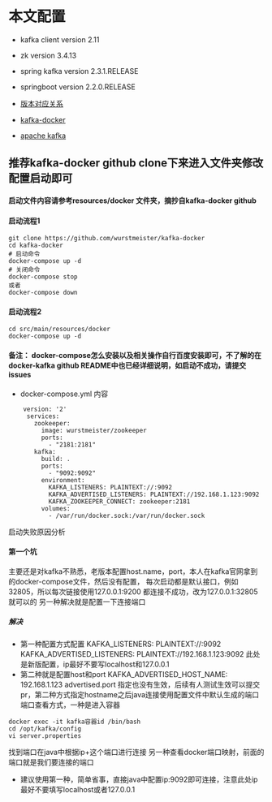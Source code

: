 # 本文配置
* kafka client version 2.11
* zk version 3.4.13
* spring kafka version 2.3.1.RELEASE
* springboot version 2.2.0.RELEASE
* [版本对应关系](https://spring.io/projects/spring-kafka#overview)

* [kafka-docker]( https://github.com/wurstmeister/kafka-docker)

* [apache kafka](https://kafka.apache.org/090/documentation.html#brokerconfigs)
## 推荐kafka-docker github clone下来进入文件夹修改配置启动即可
#### 启动文件内容请参考resources/docker 文件夹，摘抄自kafka-docker github
####  启动流程1
```shell script
git clone https://github.com/wurstmeister/kafka-docker
cd kafka-docker
# 启动命令
docker-compose up -d
# 关闭命令
docker-compose stop
或者
docker-compose down
```
#### 启动流程2
```shell script
cd src/main/resources/docker
docker-compose up -d
```
#### 备注： docker-compose怎么安装以及相关操作自行百度安装即可，不了解的在docker-kafka github README中也已经详细说明，如启动不成功，请提交issues
* docker-compose.yml 内容

```
    version: '2'
     services:
       zookeeper:
         image: wurstmeister/zookeeper
         ports:
           - "2181:2181"
       kafka:
         build: .
         ports:
           - "9092:9092"
         environment:
           KAFKA_LISTENERS: PLAINTEXT://:9092
           KAFKA_ADVERTISED_LISTENERS: PLAINTEXT://192.168.1.123:9092
           KAFKA_ZOOKEEPER_CONNECT: zookeeper:2181
         volumes:
           - /var/run/docker.sock:/var/run/docker.sock
```

 启动失败原因分析

####  第一个坑
主要还是对kafka不熟悉，老版本配置host.name，port，本人在kafka官网拿到的docker-compose文件，然后没有配置，
每次启动都是默认接口，例如32805，所以每次链接使用127.0.0.1:9200 都连接不成功，改为127.0.0.1:32805就可以的
另一种解决就是配置一下连接端口
##### 解决
* 第一种配置方式配置
   KAFKA_LISTENERS: PLAINTEXT://:9092
   KAFKA_ADVERTISED_LISTENERS: PLAINTEXT://192.168.1.123:9092
此处是新版配置，ip最好不要写localhost和127.0.0.1
* 第二种就是配置host和port
KAFKA_ADVERTISED_HOST_NAME: 192.168.1.123
advertised.port 指定也没有生效，后续有人测试生效可以提交pr，第二种方式指定hostname之后java连接使用配置文件中默认生成的端口
端口查看方式，一种是进入容器
```shell script
docker exec -it kafka容器id /bin/bash
cd /opt/kafka/config
vi server.properties
```

找到端口在java中根据ip+这个端口进行连接
另一种查看docker端口映射，前面的端口就是我们要连接的端口
* 建议使用第一种，简单省事，直接java中配置ip:9092即可连接，注意此处ip最好不要填写localhost或者127.0.0.1






